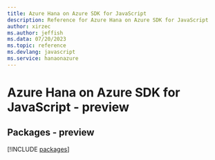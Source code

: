 ```yaml
---
title: Azure Hana on Azure SDK for JavaScript
description: Reference for Azure Hana on Azure SDK for JavaScript
author: xirzec
ms.author: jeffish
ms.data: 07/20/2023
ms.topic: reference
ms.devlang: javascript
ms.service: hanaonazure
---
```

# Azure Hana on Azure SDK for JavaScript - preview
## Packages - preview
[!INCLUDE [packages](hana-on-azure-index.md)]